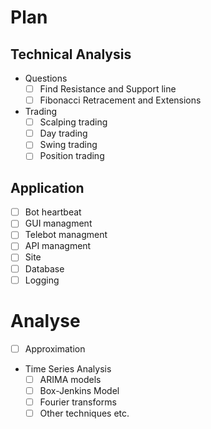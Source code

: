 # Plan
## Technical Analysis
- Questions
  - [ ] Find Resistance and Support line
  - [ ] Fibonacci Retracement and Extensions
- Trading
  - [ ] Scalping trading
  - [ ] Day trading
  - [ ] Swing trading
  - [ ] Position trading

## Application
- [ ] Bot heartbeat
- [ ] GUI managment
- [ ] Telebot managment
- [ ] API managment
- [ ] Site
- [ ] Database
- [ ] Logging

# Analyse
- [ ] Approximation
- Time Series Analysis
  - [ ] ARIMA models
  - [ ] Box-Jenkins Model
  - [ ] Fourier transforms
  - [ ] Other techniques etc.
